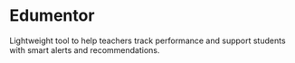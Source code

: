 # Edumentor
Lightweight tool to help teachers track performance and support students with smart alerts and recommendations.
